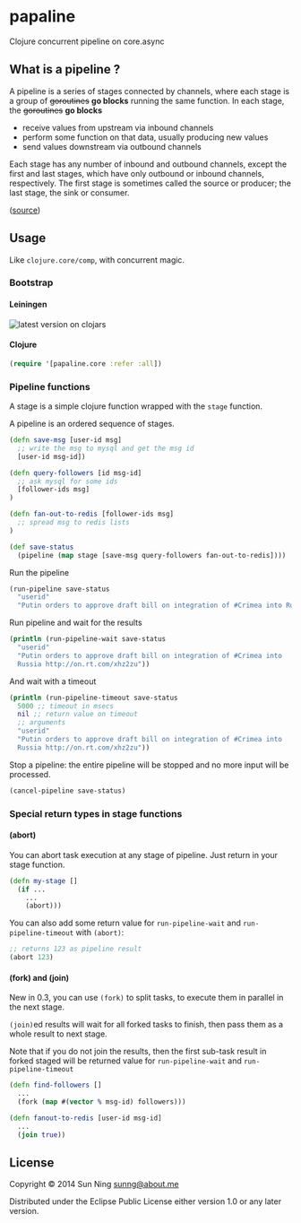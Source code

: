 # papaline

Clojure concurrent pipeline on core.async

## What is a pipeline ?

A pipeline is a series of stages connected by channels, where each
stage is a group of ~~goroutines~~ **go blocks** running the same
function. In each stage, the ~~goroutines~~ **go blocks**

* receive values from upstream via inbound channels
* perform some function on that data, usually producing new values
* send values downstream via outbound channels

Each stage has any number of inbound and outbound channels, except the
first and last stages, which have only outbound or inbound channels,
respectively. The first stage is sometimes called the source or
producer; the last stage, the sink or consumer.

([source](http://blog.golang.org/pipelines))

## Usage

Like `clojure.core/comp`, with concurrent magic.

### Bootstrap

#### Leiningen

![latest version on clojars](https://clojars.org/info.sunng/papaline/latest-version.svg)

#### Clojure

```clojure
(require '[papaline.core :refer :all])
```

### Pipeline functions

A stage is a simple clojure function wrapped with the `stage`
function.

A pipeline is an ordered sequence of stages.

```clojure
(defn save-msg [user-id msg]
  ;; write the msg to mysql and get the msg id
  [user-id msg-id])

(defn query-followers [id msg-id]
  ;; ask mysql for some ids
  [follower-ids msg]
)

(defn fan-out-to-redis [follower-ids msg]
  ;; spread msg to redis lists
)

(def save-status
  (pipeline (map stage [save-msg query-followers fan-out-to-redis])))

```

Run the pipeline

```clojure
(run-pipeline save-status
  "userid"
  "Putin orders to approve draft bill on integration of #Crimea into Russia http://on.rt.com/xhz2zu")
```

Run pipeline and wait for the results

```clojure
(println (run-pipeline-wait save-status
  "userid"
  "Putin orders to approve draft bill on integration of #Crimea into
  Russia http://on.rt.com/xhz2zu"))
```

And wait with a timeout

```clojure
(println (run-pipeline-timeout save-status
  5000 ;; timeout in msecs
  nil ;; return value on timeout
  ;; arguments
  "userid"
  "Putin orders to approve draft bill on integration of #Crimea into
  Russia http://on.rt.com/xhz2zu"))
```

Stop a pipeline: the entire pipeline will be stopped and no more input
will be processed.

```clojure
(cancel-pipeline save-status)
```

### Special return types in stage functions

#### (abort)

You can abort task execution at any stage of pipeline. Just return in
your stage function.

```clojure
(defn my-stage []
  (if ...
    ...
    (abort)))
```

You can also add some return value for `run-pipeline-wait` and
`run-pipeline-timeout` with `(abort)`:

```clojure
;; returns 123 as pipeline result
(abort 123)
```

#### (fork) and (join)

New in 0.3, you can use `(fork)` to split tasks, to execute them in
parallel in the next stage.

`(join)`ed results will wait for all forked tasks to finish, then pass
them as a whole result to next stage.

Note that if you do not join the results, then the first sub-task
result in forked staged will be returned value for `run-pipeline-wait`
and `run-pipeline-timeout`

```clojure
(defn find-followers []
  ...
  (fork (map #(vector % msg-id) followers)))

(defn fanout-to-redis [user-id msg-id]
  ...
  (join true))
```

## License

Copyright © 2014 Sun Ning <sunng@about.me>

Distributed under the Eclipse Public License either version 1.0 or any
later version.
